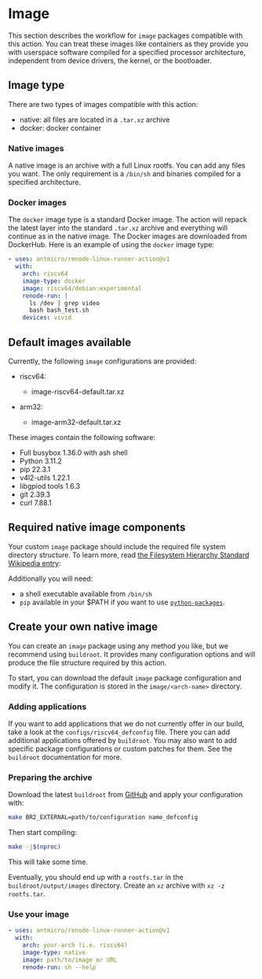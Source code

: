 # Image

This section describes the workflow for `image` packages compatible with this action. You can treat these images like containers as they provide you with userspace software compiled for a specified processor architecture, independent from device drivers, the kernel, or the bootloader.

## Image type

There are two types of images compatible with this action:

* native: all files are located in a `.tar.xz` archive
* docker: docker container

### Native images

A native image is an archive with a full Linux rootfs. You can add any files you want. The only requirement is a `/bin/sh` and binaries compiled for a specified architecture.

### Docker images

The `docker` image type is a standard Docker image. The action will repack the latest layer into the standard `.tar.xz` archive and everything will continue as in the native image. The Docker images are downloaded from DockerHub. Here is an example of using the `docker` image type:

```yaml
- uses: antmicro/renode-linux-runner-action@v1
  with:
    arch: riscv64
    image-type: docker
    image: riscv64/debian:experimental
    renode-run: |
      ls /dev | grep video
      bash bash_test.sh
    devices: vivid
```

## Default images available

Currently, the following `image` configurations are provided:

* riscv64:

  * image-riscv64-default.tar.xz

* arm32:

  * image-arm32-default.tar.xz

These images contain the following software:

* Full busybox 1.36.0 with ash shell
* Python 3.11.2
* pip 22.3.1
* v4l2-utils 1.22.1
* libgpiod tools 1.6.3
* git 2.39.3
* curl 7.88.1

## Required native image components

Your custom `image` package should include the required file system directory structure. To learn more, read [the Filesystem Hierarchy Standard Wikipedia entry](https://en.wikipedia.org/wiki/Filesystem_Hierarchy_Standard):

Additionally you will need:

* a shell executable available from `/bin/sh`
* `pip` available in your $PATH if you want to use [`python-packages`](./Python-packages.md).

## Create your own native image

You can create an `image` package using any method you like, but we recommend using `buildroot`. It provides many configuration options and will produce the file structure required by this action.

To start, you can download the default `image` package configuration and modify it. The configuration is stored in the `image/<arch-name>` directory.

### Adding applications

If you want to add applications that we do not currently offer in our build, take a look at the `configs/riscv64_defconfig` file. There you can add additional applications offered by `buildroot`. You may also want to add specific package configurations or custom patches for them. See the `buildroot` documentation for more.

### Preparing the archive

Download the latest `buildroot` from [GitHub](https://github.com/buildroot/buildroot) and apply your configuration with:

```sh
make BR2_EXTERNAL=path/to/configuration name_defconfig
```

Then start compiling:

```sh
make -j$(nproc)
```

This will take some time.

Eventually, you should end up with a `rootfs.tar` in the `buildroot/output/images` directory. Create an `xz` archive with `xz -z rootfs.tar`.

### Use your image

```yaml
- uses: antmicro/renode-linux-runner-action@v1
  with:
    arch: your-arch (i.e. riscv64)
    image-type: native
    image: path/to/image or URL
    renode-run: sh --help
```
